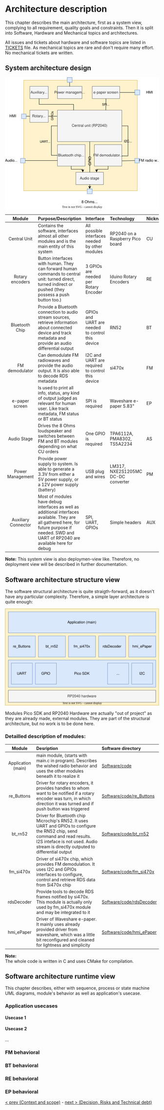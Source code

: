 # Architecture description

This chapter describes the main architecture, first as a system view, complying to all requirement, quality goals and constraints.
Then it is split into Software, Hardware and Mechanical topics and architectures.

All issues and tickets about hardware and software topics are listed in [TICKETS](../00_Requirements_Inputs/TICKETS.md) file. As mechanical topics are rare and don't require many effort. No mechanical tickets are written.


## System architecture design

![System architecture](./ARC42_architectureSystem.svg "System architecture")

|Module| Purpose/Description| Interface|Technology| Nickname |
|:-:|:-|:-|:-|:-|
|Central Unit| Contains the software, interfaces almost all other modules and is the main entity of this system| All possible interfaces needed by other modules | RP2040 on a Raspberry Pico board | CU |
|Rotary encoders| Button interfaces with human. They can forward human commands to central unit: turned direct, turned indirect or pushed (they possess a push button too.) | 3 GPIOs are needed per Rotary Encoder | Iduino Rotary Encoders |RE |
|Bluetooth Chip| Provide a Bluetooth connection to audio stream sources, retrieve information about connected device and track metadata and provide an audio differential output | GPIOs and UART are needed to control this device | RN52 | BT|
|FM demodulator | Can demodulate FM radiowaves and provide the audio output. It is also able to decode RDS metadata| I2C and UART are required to control this device | si470x| FM|
|e-paper screen| Is used to print all info, status, any kind of output judged as relevant for human user. Like track metadata, FM status or BT status | SPI is required | Waveshare e-paper 5.83" | EP |
|Audio Stage| Drives the 8 Ohms loudspeaker and switches between FM and BT modules depending on what CU orders | One GPIO is required | TPA6112A, PMA8302, TS5A2234 | AS |
|Power Management| Provide power supply to system. Is able to generate a 3.3V from either a 5V power supply, or a 12V power supply (battery)| USB plug and wires | LM317, NXE2S1205MC DC-DC converter |PM|
|Auxiliary Connector| Most of modules have debug interfaces as well as additional interfaces available. They are all gathered here, for future purpose if needed. SWD and UART of RP2040 are available here for debug| SPI, UART, GPIOs | Simple headers | AUX |

**Note:** This system view is also deploymen-view like. Therefore, no deployment view will be described in further documentation.

## Software architecture structure view

The software structural architecture is quite straigth-forward, as it doesn't have any particular complexity. Therefore, a simple layer architecture is quite enough:  

![Software architecture](./ARC42_architectureSoftware.svg "Software architecture")

Modules Pico SDK and RP2040 Hardware are actually "out of project" as they are already made, external modules. They are part of the structural architecture, but no work is to be done here.

### Detailled description of modules:

|Module| Desription| Software directory |
|:-:|:-|:-|
|Application (main)| main module, (starts with main.c in program). Describes the wished radio behavior and uses the other modules beneath it to realize it | [Software/code](../03_Development/Software/code/) |
|re_Buttons| Driver for rotary encoders, it provides handles to whom want to be notified if a rotary encoder was turn, in which direction it was turned and if push button was triggered | [Software/code/re_Buttons](../03_Development/Software/code/re_Buttons/) |
|bt_rn52| Driver for Bluetooth chip Microchip's RN52. It uses UART and GPIOs to configure the RN52 chip, send command and read results. I2S inteface is not used. Audio stream is directly outputed to differential output | [Software/code/bt_rn52](../03_Development/Software/code/bt_rn52/)|
|fm_si470x| Driver of si470x chip, which provides FM demodulation. It uses I2C and GPIOs interfaces to configure, control and retrieve RDS data from Si470x chip |[Software/code/fm_si470x](../03_Development/Software/code/fm_si470x/)|
|rdsDecoder| Provide tools to decode RDS frames notified by si470x. This module is actually only used by fm_si470x module and may be integrated to it |[Software/code/rdsDecoder](../03_Development/Software/code/rdsDecoder/)|
|hmi_ePaper| Driver of Waveshare e-paper. It mainly uses already provided driver from waveshare, which was a little bit reconfigured and cleaned for lightness and simplicity |[Software/code/hmi_ePaper](../03_Development/Software/code/hmi_ePaper/)|

**Note:**  
The whole code is written in C and uses CMake for compilation.

## Software architecture runtime view

This chapter describes, either with sequence, process or state machine UML diagrams, module's behavior as well as application's usecase.

### Application usecases

#### Usecase 1

#### Usecase 2

...

### FM behavioral

### BT behavioral

### RE behavioral

### EP behavioral


[< prev (Context and scope)](../01_Analysis/ARC42_ContextAndScope.md) - [next > (Decision, Risks and Technical debt)](../02_Architecture_Modelisation/ARC42_RiskDebtDecisions.md)

